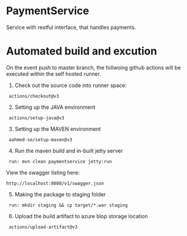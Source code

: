 # PaymentService
Service with restful interface, that handles payments.

# Automated build and excution 
On the event push to master branch, the follwoing github actions will be executed within the self hosted runner. 

1. Check out the source code into runner space:
```
 actions/checkout@v3
```
2. Setting up the JAVA environment
```
 actions/setup-java@v3
 ``` 
3. Setting up the MAVEN environment
```
 aahmed-se/setup-maven@v3
 ``` 
4. Run the maven build and in-built jetty server
```
 run: mvn clean paymentservice jetty:run
 ```
   View the swagger listing here:
```
http://localhost:8080/v1/swagger.json
```

5. Making the package to staging folder
```
 run: mkdir staging && cp target/*.war staging
 ``` 
6. Upload the build artifact to azure blop storage location
```
 actions/upload-artifact@v3
 ```
